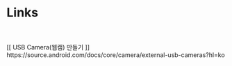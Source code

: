 # Links
<br>
<br> [[ USB Camera(웹캠) 만들기 ]]
<br>https://source.android.com/docs/core/camera/external-usb-cameras?hl=ko
